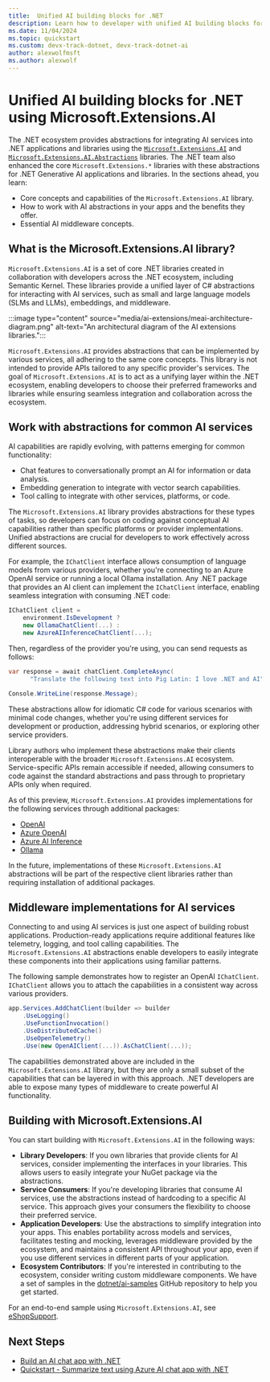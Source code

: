 ```yaml
---
title:  Unified AI building blocks for .NET
description: Learn how to developer with unified AI building blocks for .NET using Microsoft.Extensions.AI and Microsoft.Extensions.AI.Abstractions libraries
ms.date: 11/04/2024
ms.topic: quickstart
ms.custom: devx-track-dotnet, devx-track-dotnet-ai
author: alexwolfmsft
ms.author: alexwolf
---
```


# Unified AI building blocks for .NET using Microsoft.Extensions.AI

The .NET ecosystem provides abstractions for integrating AI services into .NET applications and libraries using the [`Microsoft.Extensions.AI`](https://www.nuget.org/packages/Microsoft.Extensions.AI) and [`Microsoft.Extensions.AI.Abstractions`](https://www.nuget.org/packages/Microsoft.Extensions.AI.Abstractions) libraries. The .NET team also enhanced the core `Microsoft.Extensions.*` libraries with these abstractions for .NET Generative AI applications and libraries. In the sections ahead, you learn:

- Core concepts and capabilities of the `Microsoft.Extensions.AI` library.
- How to work with AI abstractions in your apps and the benefits they offer.
- Essential AI middleware concepts.

## What is the Microsoft.Extensions.AI library?

`Microsoft.Extensions.AI` is a set of core .NET libraries created in collaboration with developers across the .NET ecosystem, including Semantic Kernel. These libraries provide a unified layer of C# abstractions for interacting with AI services, such as small and large language models (SLMs and LLMs), embeddings, and middleware.

:::image type="content" source="media/ai-extensions/meai-architecture-diagram.png" alt-text="An architectural diagram of the AI extensions libraries.":::

`Microsoft.Extensions.AI` provides abstractions that can be implemented by various services, all adhering to the same core concepts. This library is not intended to provide APIs tailored to any specific provider's services. The goal of `Microsoft.Extensions.AI` is to act as a unifying layer within the .NET ecosystem, enabling developers to choose their preferred frameworks and libraries while ensuring seamless integration and collaboration across the ecosystem.

## Work with abstractions for common AI services

AI capabilities are rapidly evolving, with patterns emerging for common functionality:

- Chat features to conversationally prompt an AI for information or data analysis.
- Embedding generation to integrate with vector search capabilities.
- Tool calling to integrate with other services, platforms, or code.

The `Microsoft.Extensions.AI` library provides abstractions for these types of tasks, so developers can focus on coding against conceptual AI capabilities rather than specific platforms or provider implementations. Unified abstractions are crucial for developers to work effectively across different sources.

For example, the `IChatClient` interface allows consumption of language models from various providers, whether you're connecting to an Azure OpenAI service or running a local Ollama installation. Any .NET package that provides an AI client can implement the `IChatClient` interface, enabling seamless integration with consuming .NET code:

```csharp
IChatClient client =
    environment.IsDevelopment ?  
    new OllamaChatClient(...) : 
    new AzureAIInferenceChatClient(...); 
```

Then, regardless of the provider you're using, you can send requests as follows:

```csharp
var response = await chatClient.CompleteAsync( 
      "Translate the following text into Pig Latin: I love .NET and AI"); 

Console.WriteLine(response.Message);  
```

These abstractions allow for idiomatic C# code for various scenarios with minimal code changes, whether you're using different services for development or production, addressing hybrid scenarios, or exploring other service providers.

Library authors who implement these abstractions make their clients interoperable with the broader `Microsoft.Extensions.AI` ecosystem. Service-specific APIs remain accessible if needed, allowing consumers to code against the standard abstractions and pass through to proprietary APIs only when required.

As of this preview, `Microsoft.Extensions.AI` provides implementations for the following services through additional packages:

- [OpenAI](https://aka.ms/meai-openai-nuget)
- [Azure OpenAI](https://aka.ms/meai-openai-nuget)
- [Azure AI Inference](https://aka.ms/meai-azaiinference-nuget)
- [Ollama](https://aka.ms/meai-ollama-nuget)

In the future, implementations of these `Microsoft.Extensions.AI` abstractions will be part of the respective client libraries rather than requiring installation of additional packages.

## Middleware implementations for AI services

Connecting to and using AI services is just one aspect of building robust applications. Production-ready applications require additional features like telemetry, logging, and tool calling capabilities. The `Microsoft.Extensions.AI` abstractions enable developers to easily integrate these components into their applications using familiar patterns.

The following sample demonstrates how to register an OpenAI `IChatClient`. `IChatClient` allows you to attach the capabilities in a consistent way across various providers.

```csharp
app.Services.AddChatClient(builder => builder 
    .UseLogging()
    .UseFunctionInvocation() 
    .UseDistributedCache()    
    .UseOpenTelemetry()  
    .Use(new OpenAIClient(...)).AsChatClient(...)); 
```

The capabilities demonstrated above are included in the `Microsoft.Extensions.AI` library, but they are only a small subset of the capabilities that can be layered in with this approach. .NET developers are able to expose many types of middleware to create powerful AI functionality.

## Building with Microsoft.Extensions.AI

You can start building with `Microsoft.Extensions.AI` in the following ways:

- **Library Developers**: If you own libraries that provide clients for AI services, consider implementing the interfaces in your libraries. This allows users to easily integrate your NuGet package via the abstractions.
- **Service Consumers**: If you're developing libraries that consume AI services, use the abstractions instead of hardcoding to a specific AI service. This approach gives your consumers the flexibility to choose their preferred service.
- **Application Developers**: Use the abstractions to simplify integration into your apps. This enables portability across models and services, facilitates testing and mocking, leverages middleware provided by the ecosystem, and maintains a consistent API throughout your app, even if you use different services in different parts of your application.
- **Ecosystem Contributors**: If you're interested in contributing to the ecosystem, consider writing custom middleware components.
We have a set of samples in the [dotnet/ai-samples](https://aka.ms/meai-samples) GitHub repository to help you get started.

For an end-to-end sample using `Microsoft.Extensions.AI`, see [eShopSupport](https://github.com/dotnet/eShopSupport).

## Next Steps

- [Build an AI chat app with .NET](/dotnet/ai/quickstarts/get-started-openai)
- [Quickstart - Summarize text using Azure AI chat app with .NET](./quickstarts/quickstart-openai-summarize-text.md)
